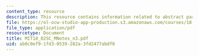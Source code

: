 ```yaml
---
content_type: resource
description: This resource contains information related to abstract partial differentiation.
file: https://ol-ocw-studio-app-production.s3.amazonaws.com/courses/18-02sc-multivariable-calculus-fall-2010/ab0c0ef91fd30539282a3fd2477abdf0_MIT18_02SC_MNotes_n3.pdf
file_type: application/pdf
resourcetype: Document
title: MIT18_02SC_MNotes_n3.pdf
uid: ab0c0ef9-1fd3-0539-282a-3fd2477abdf0
---
```

